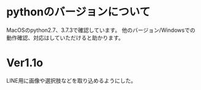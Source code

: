 # pythonのバージョンについて
MacOSのpython2.7、3.7.3で確認しています。
他のバージョン/Windowsでの動作確認、対応はしていただけると助かります。

# Ver1.1o
LINE用に画像や選択肢などを取り込めるようにした。
